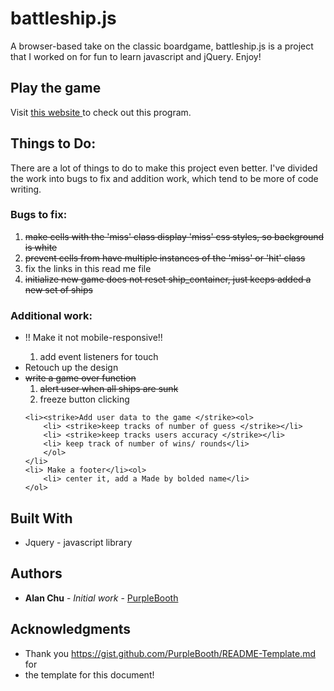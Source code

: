 # battleship.js

A browser-based take on the classic boardgame, battleship.js is a project that I worked on for fun to learn javascript and jQuery. Enjoy! 

## Play the game

Visit <a target="_blank" href="https://thechutrain.github.io/battleship.js/battleship.html"> this website </a> to check out this program.

## Things to Do:

There are a lot of things to do to make this project even better. I've divided the work into bugs to fix and addition work, which tend to be more of code writing.

### Bugs to fix:
<ol>
	<li><strike>make cells with the 'miss' class display 'miss' css styles, so background is white</strike></li>
	<li><strike>prevent cells from have multiple instances of the 'miss' or 'hit' class</strike></li>
	<li> fix the links in this read me file</li>
	<li><strike>initialize new game does not reset ship_container, just keeps added a new set of ships</strike></li>
</ol>


### Additional work:
<ul>
	<li>!! Make it not mobile-responsive!!</li><ol>
		<li> add event listeners for touch</li>
	</ol>
	<li> Retouch up the design </li>
	<li><strike>write a game over function </strike><ol>
		<li><strike> alert user when all ships are sunk </strike></li>
		<li> freeze button clicking </li>
	</ol></li>

	<li><strike>Add user data to the game </strike><ol>
		<li> <strike>keep tracks of number of guess </strike></li>
		<li> <strike>keep tracks users accuracy </strike></li>
		<li> keep track of number of wins/ rounds</li>
		</ol>
	</li>
	<li> Make a footer</li><ol>
		<li> center it, add a Made by bolded name</li>
	</ol>
</ul>


## Built With

* Jquery - javascript library


## Authors

* **Alan Chu** - *Initial work* - [PurpleBooth](https://github.com/PurpleBooth)


## Acknowledgments

* Thank you https://gist.github.com/PurpleBooth/README-Template.md for
* the template for this document!

